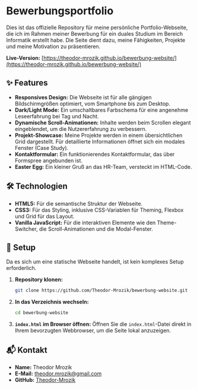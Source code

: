 # Bewerbungsportfolio

Dies ist das offizielle Repository für meine persönliche Portfolio-Webseite, die ich im Rahmen meiner Bewerbung für ein duales Studium im Bereich Informatik erstellt habe. Die Seite dient dazu, meine Fähigkeiten, Projekte und meine Motivation zu präsentieren.

**Live-Version:** [https://theodor-mrozik.github.io/bewerbung-website/](https://theodor-mrozik.github.io/bewerbung-website/)

## ✨ Features

*   **Responsives Design:** Die Webseite ist für alle gängigen Bildschirmgrößen optimiert, vom Smartphone bis zum Desktop.
*   **Dark/Light Mode:** Ein umschaltbares Farbschema für eine angenehme Leseerfahrung bei Tag und Nacht.
*   **Dynamische Scroll-Animationen:** Inhalte werden beim Scrollen elegant eingeblendet, um die Nutzererfahrung zu verbessern.
*   **Projekt-Showcase:** Meine Projekte werden in einem übersichtlichen Grid dargestellt. Für detaillierte Informationen öffnet sich ein modales Fenster (Case Study).
*   **Kontaktformular:** Ein funktionierendes Kontaktformular, das über Formspree angebunden ist.
*   **Easter Egg:** Ein kleiner Gruß an das HR-Team, versteckt im HTML-Code.

## 🛠️ Technologien

*   **HTML5:** Für die semantische Struktur der Webseite.
*   **CSS3:** Für das Styling, inklusive CSS-Variablen für Theming, Flexbox und Grid für das Layout.
*   **Vanilla JavaScript:** Für die interaktiven Elemente wie den Theme-Switcher, die Scroll-Animationen und die Modal-Fenster.

## 🚀 Setup

Da es sich um eine statische Webseite handelt, ist kein komplexes Setup erforderlich.

1.  **Repository klonen:**
    ```bash
    git clone https://github.com/Theodor-Mrozik/bewerbung-website.git
    ```

2.  **In das Verzeichnis wechseln:**
    ```bash
    cd bewerbung-website
    ```

3.  **`index.html` im Browser öffnen:**
    Öffnen Sie die `index.html`-Datei direkt in Ihrem bevorzugten Webbrowser, um die Seite lokal anzuzeigen.

## 📬 Kontakt

*   **Name:** Theodor Mrozik
*   **E-Mail:** [theodor.mrozik@gmail.com](mailto:theodor.mrozik@gmail.com)
*   **GitHub:** [Theodor-Mrozik](https://github.com/Theodor-Mrozik)
